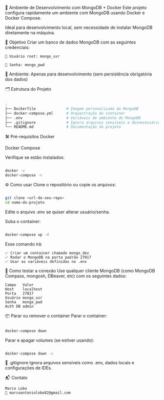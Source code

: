 🐳 Ambiente de Desenvolvimento com MongoDB + Docker
Este projeto configura rapidamente um ambiente com MongoDB usando Docker e Docker Compose.

Ideal para desenvolvimento local, sem necessidade de instalar MongoDB diretamente na máquina.

🚀 Objetivo
Criar um banco de dados MongoDB com as seguintes credenciais:
```
👤 Usuário root: mongo_usr

🔐 Senha: mongo_pwd
```
🧪 Ambiente: Apenas para desenvolvimento (sem persistência obrigatória dos dados)

🗂 Estrutura do Projeto
```bash

.
├── Dockerfile              # Imagem personalizada do MongoDB
├── docker-compose.yml      # Orquestração do container
├── .env                    # Variáveis de ambiente do MongoDB
├── .gitignore              # Ignora arquivos sensíveis e desnecessários
└── README.md               # Documentação do projeto
```
🛠 Pré-requisitos
Docker

Docker Compose

Verifique se estão instalados:

```bash

docker -v
docker-compose -v
```
⚙️ Como usar
Clone o repositório ou copie os arquivos:

```bash

git clone <url-do-seu-repo>
cd nome-do-projeto
```
Edite o arquivo .env se quiser alterar usuário/senha.

Suba o container:

```bash

docker-compose up -d
```
Esse comando irá:
```
✅ Criar um container chamado mongo_dev
✅ Rodar o MongoDB na porta padrão 27017
✅ Usar as variáveis definidas no .env
```
🧪 Como testar a conexão
Use qualquer cliente MongoDB (como MongoDB Compass, mongosh, DBeaver, etc) com os seguintes dados:
```
Campo	Valor
Host	localhost
Porta	27017
Usuário	mongo_usr
Senha	mongo_pwd
Auth DB	admin
```
📦 Parar ou remover o container
Parar o container:

```bash

docker-compose down
```
Parar e apagar volumes (se estiver usando):

```bash

docker-compose down -v
```
🧾 .gitignore
Ignora arquivos sensíveis como .env, dados locais e configurações de IDEs.

📬 Contato
```
Marco Lobo
📧 marcoantoniolobo82@gmail.com
```
